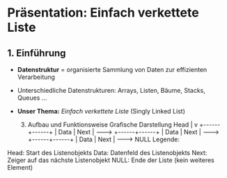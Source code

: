 #  Präsentation: Einfach verkettete Liste


## 1. Einführung

- **Datenstruktur** = organisierte Sammlung von Daten zur effizienten Verarbeitung  
- Unterschiedliche Datenstrukturen: Arrays, Listen, Bäume, Stacks, Queues …  
- **Unser Thema:** *Einfach verkettete Liste* (Singly Linked List)  


  3. Aufbau und Funktionsweise
Grafische Darstellung
Head
  |
  v
+------+------+
| Data | Next | ---> +------+------+
                     | Data | Next | ---> +------+------+
                                         | Data | Next | ---> NULL
Legende:

Head: Start des Listenobjekts
Data: Datenfeld des Listenobjekts
Next: Zeiger auf das nächste Listenobjekt
NULL: Ende der Liste (kein weiteres Element)
